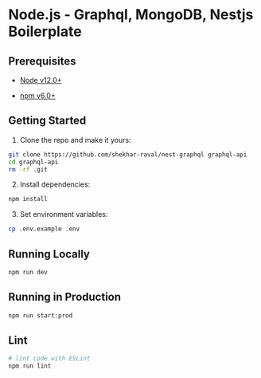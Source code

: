 # Node.js - Graphql, MongoDB, Nestjs Boilerplate

## Prerequisites

- [Node v12.0+](https://nodejs.org/en/download/current/)

- [npm v6.0+](https://www.npmjs.com)

## Getting Started

1. Clone the repo and make it yours:

```bash
git clone https://github.com/shekhar-raval/nest-graphql graphql-api
cd graphql-api
rm -rf .git
```

2. Install dependencies:

```bash
npm install
```

3. Set environment variables:

```bash
cp .env.example .env
```

## Running Locally

```bash
npm run dev
```

## Running in Production

```bash
npm run start:prod
```

## Lint

```bash
# lint code with ESLint
npm run lint
```